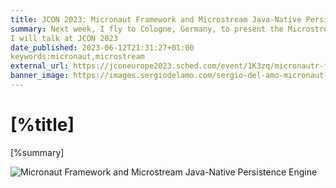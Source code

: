 ```yaml
---
title: JCON 2023: Micronaut Framework and Microstream Java-Native Persistence Engine
summary: Next week, I fly to Cologne, Germany, to present the Microstream integration with the Micronaut Framework.
I will talk at JCON 2023
date_published: 2023-06-12T21:31:27+01:00
keywords:micronaut,microstream
external_url: https://jconeurope2023.sched.com/event/1K3zq/micronautr-framework-and-microstream-java-native-persistenc
banner_image: https://images.sergiodelamo.com/sergio-del-amo-micronaut-framework-microstream-ava-native-persistence-engine.jpg
---
```


# [%title]

[%summary]

![Micronaut Framework and Microstream Java-Native Persistence Engine]([%banner_image])

